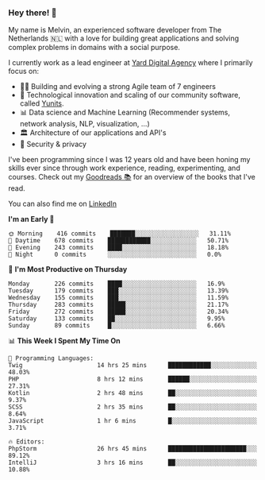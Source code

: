 ### Hey there! 👋

My name is Melvin, an experienced software developer from The Netherlands 🇳🇱 with a love for building great applications and solving complex problems in domains with a social purpose. 

I currently work as a lead engineer at [Yard Digital Agency](https://github.com/yardinternet) where I primarily focus on:

* 👏🏼 Building and evolving a strong Agile team of 7 engineers
* 🚀 Technological innovation and scaling of our community software, called [Yunits](https://www.yunits.com/).
* 📊 Data science and Machine Learning (Recommender systems, network analysis, NLP, visualization, ...)
* 🏛 Architecture of our applications and API's
* 🔐 Security & privacy

I've been programming since I was 12 years old and have been honing my skills ever since through work experience, reading, experimenting, and courses.
Check out my [Goodreads 📚](https://goodreads.com/melvinkoopmans) for an overview of the books that I've read. 

You can also find me on [LinkedIn](https://www.linkedin.com/in/melvinkoopmans)

<!--START_SECTION:waka-->
**I'm an Early 🐤** 

```text
🌞 Morning    416 commits    ███████░░░░░░░░░░░░░░░░░░   31.11% 
🌆 Daytime    678 commits    ████████████░░░░░░░░░░░░░   50.71% 
🌃 Evening    243 commits    ████░░░░░░░░░░░░░░░░░░░░░   18.18% 
🌙 Night      0 commits      ░░░░░░░░░░░░░░░░░░░░░░░░░   0.0%

```
📅 **I'm Most Productive on Thursday** 

```text
Monday       226 commits    ████░░░░░░░░░░░░░░░░░░░░░   16.9% 
Tuesday      179 commits    ███░░░░░░░░░░░░░░░░░░░░░░   13.39% 
Wednesday    155 commits    ███░░░░░░░░░░░░░░░░░░░░░░   11.59% 
Thursday     283 commits    █████░░░░░░░░░░░░░░░░░░░░   21.17% 
Friday       272 commits    █████░░░░░░░░░░░░░░░░░░░░   20.34% 
Saturday     133 commits    ██░░░░░░░░░░░░░░░░░░░░░░░   9.95% 
Sunday       89 commits     █░░░░░░░░░░░░░░░░░░░░░░░░   6.66%

```


📊 **This Week I Spent My Time On** 

```text
💬 Programming Languages: 
Twig                     14 hrs 25 mins      ████████████░░░░░░░░░░░░░   48.03% 
PHP                      8 hrs 12 mins       ██████░░░░░░░░░░░░░░░░░░░   27.31% 
Kotlin                   2 hrs 48 mins       ██░░░░░░░░░░░░░░░░░░░░░░░   9.37% 
SCSS                     2 hrs 35 mins       ██░░░░░░░░░░░░░░░░░░░░░░░   8.64% 
JavaScript               1 hr 6 mins         █░░░░░░░░░░░░░░░░░░░░░░░░   3.71%

🔥 Editors: 
PhpStorm                 26 hrs 45 mins      ██████████████████████░░░   89.12% 
IntelliJ                 3 hrs 16 mins       ██░░░░░░░░░░░░░░░░░░░░░░░   10.88%

```


<!--END_SECTION:waka-->
